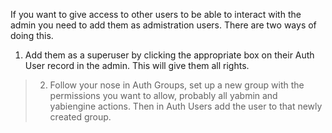 If you want to give access to other users to be able to interact with the admin you need to add them as admistration users. There are two ways of doing this.

  1. Add them as a superuser by clicking the appropriate box on their Auth User record in the admin. This will give them all rights.

> 2. Follow your nose in Auth Groups, set up a new group with the permissions you want to allow, probably all yabmin and yabiengine actions. Then in Auth Users add the user to that newly created group.